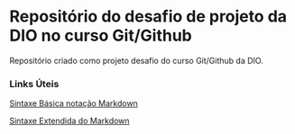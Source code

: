 # Repositório do desafio de projeto da DIO no curso Git/Github

Repositório criado como projeto desafio do curso Git/Github da DIO.


### Links Úteis

[Sintaxe Básica notação Markdown](https://www.markdownguide.org/basic-syntax/)

[Sintaxe Extendida do Markdown](https://www.markdownguide.org/extended-syntax/)
